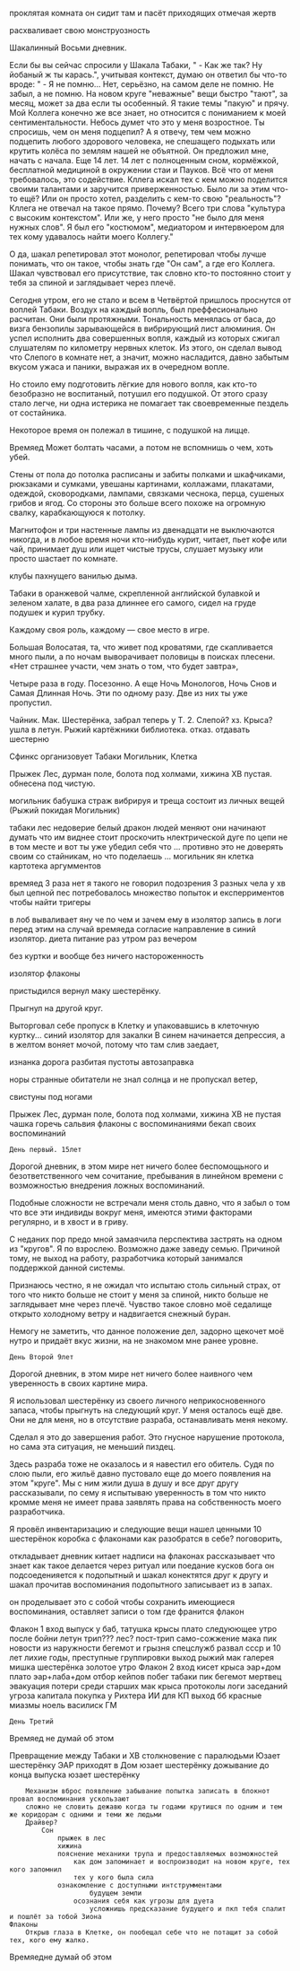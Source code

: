 проклятая комната
он сидит там и пасёт приходящих отмечая жертв

расхваливает свою монструозность

Шакалинный Восьми дневник.

Если бы вы сейчас спросили у Шакала Табаки, " - Как же так? Ну йобаный ж ты карась.", учитывая контекст, думаю он ответил бы что-то вроде: " - Я не помню... Нет, серьёзно, на самом деле не помню. Не забыл, а не помню. На новом круге "неважные" вещи быстро "тают", за месяц, может за два если ты особенный. Я такие темы "пакую" и прячу. Мой Коллега конечно же все знает, но относится с пониманием к моей сентиментальности. Небось думет что это у меня возростное. Ты спросишь, чем он меня подцепил? А я отвечу, тем чем можно подцепить любого здорового человека, не спешащего подыхать или крутить колёса по землям нашей не объятной. Он предложил мне, начать с начала. Еще 14 лет. 14 лет с полноценным сном, кормёжкой, бесплатной медициной в окружении стаи и Пауков. Всё что от меня требовалось, это содействие. Кллега искал тех с кем можно поделится своими талантами и заручится приверженностью. Было ли за этим что-то ещё? Или он просто хотел, разделить с кем-то свою "реальность"? Кллега не отвечал на такое прямо. Почему? Всего три слова "культура с высоким контекстом". Или же, у него просто "не было для меня нужных слов". Я был его "костюмом", медиатором и интервюером для тех кому удавалось найти моего Коллегу."

О да, шакал репетировал этот монолог, репетировал чтобы лучше понимать, что он такое, чтобы знать где "Он сам", а где его Коллега. Шакал чувствовал его присутствие, так словно кто-то постоянно стоит у тебя за спиной и заглядывает через плечё.

Сегодня утром, его не стало и всем в Четвёртой пришлось проснутся от воплей Табаки. Воздух на каждый вопль, был преффесионально расчитан. Они были протяжными. Тональность менялась от баса, до визга бензопилы зарывающейся в вибрирующий лист алюминия. Он успел исполнить два совершенных вопля, каждый из которых сжигал слушателям по километру нервных клеток. Из этого, он сделал вывод что Слепого в комнате нет, а значит, можно насладится, давно забытым вкусом ужаса и паники, выражая их в очередном вопле.

Но стоило ему подготовить лёгкие для нового вопля, как кто-то безобразно не воспитаный, потушил его подушкой. От этого сразу стало легче, ни одна истерика не помагает так своевременные пездель от состайника.

Некоторое время он полежал в тишине, с подушкой на лицце.


Времяед
    Может болтать часами, а потом не вспомнишь о чем, хоть убей.







Стены от пола до потолка расписаны и забиты полками и шкафчиками, рюкзаками и сумками,
увешаны картинами, коллажами, плакатами, одеждой, сковородками, лампами, связками чеснока, перца, сушеных грибов и ягод. Со стороны это больше всего похоже на огромную свалку, карабкающуюся к потолку.

Магнитофон и три настенные лампы из двенадцати не выключаются никогда, и в любое время ночи кто-нибудь курит, читает, пьет кофе или чай, принимает душ или ищет чистые трусы, слушает музыку или просто шастает по комнате.

клубы пахнущего ванилью дыма.

Табаки в оранжевой чалме, скрепленной английской булавкой и зеленом халате, в два раза длиннее его самого, сидел на груде подушек и курил трубку.

Каждому своя роль, каждому — свое место в игре.






Большая Волосатая, та, что живет под кроватями, где скапливается много пыли, а по ночам выворачивает половицы в поисках плесени.
«Нет страшнее участи, чем знать о том, что будет завтра»,

Четыре раза в году. Посезонно. А еще Ночь Монологов, Ночь Снов и Самая Длинная Ночь. Эти по одному разу. Две из них ты уже пропустил.

Чайник. Мак. Шестерёнка, забрал теперь у Т. 2. Слепой? хз. Крыса? ушла в летун. Рыжий картёжники библиотека. отказ. отдавать шестерню

Сфинкс организовует Табаки Могильник, Клетка

Прыжек Лес, дурман поле, болота под холмами, хижина ХВ пустая. обнесена под чистую.

могильник бабушка страж вибрируя и треща состоит из личных вещей (Рыжий покидая Могильник)

табаки лес недоверие белый дракон
людей меняют
они начинают думать что им виднее
стоит проскочить нлектрической дуге по цепи не в том месте и вот ты уже убедил себя что ...
противно это не доверять своим со стайникам, но что поделаешь ...
могильник ян клетка 
картотека аргумментов

времяед 3 раза нет я такого не говорил подозрения 3 разных чела у хв был цепной пес
потребовалось множество попыток и експерриментов чтобы найти тригеры

в лоб вываливает яну че по чем и зачем ему в изолятор запись в логи перед этим на случай времяеда согласие направление в синий изолятор. диета питание раз утром раз вечером

без куртки и вообще без ничего
настороженность

изолятор флаконы

пристыдился вернул маку шестерёнку.

Прыгнул на другой круг.




Выторговал себе пропуск в Клетку и упаковавшись в клеточную куртку...
синий изолятор для закалки В синем начинается депрессия, а в желтом воняет мочой, потому что там слив заедает,

изнанка дорога разбитая пустоты автозаправка

норы странные обитатели
не знал солнца
и не пропускал ветер,

свистуны под ногами

Прыжек Лес, дурман поле, болота под холмами, хижина ХВ 
    не пустая
    чашка горечь сальвия
    флаконы с воспоминаниями
    бекап своих воспоминаний

    День первый. 15лет

Дорогой дневник, в этом мире нет ничего более беспомощьного и безответственного чем сочитание, пребывания в линейном времени с возможностью внедрения ложных воспоминаний.

Подобные сложности не встречали меня столь давно, что я забыл о том что все эти индивиды вокруг меня, имеются этими факторами регулярно, и в хвост и в гриву.

С неданих пор предо мной замаячила перспектива застрять на одном из "кругов". Я по взрослею. Возможно даже заведу семью. Причиной тому, не выход на работу, разработчика который занимался поддержкой данной системы.

Признаюсь честно, я не ожидал что испытаю столь сильный страх, от того что никто больше не стоит у меня за спиной, никто больше не заглядывает мне через плечё. Чувство такое словно моё седалище открыто холодному ветру и надвигается снежный буран.

Немогу не заметить, что данное положение дел, задорно щекочет моё нутро и придаёт вкус жизни, на не знакомом мне ранее уровне.


    День Второй 9лет

Дорогой дневник, в этом мире нет ничего более наивного чем уверенность в своих картине мира.

Я использовал шестерёнку из своего личного неприкосновенного запаса, чтобы прыгнуть на следующий круг. У меня осталось ещё две. Они не для меня, но в отсутствие разраба, останавливать меня некому.

Сделал я это до завершения работ. Это гнусное нарушение протокола, но сама эта ситуация, не меньший пиздец.

Здесь разраба тоже не оказалось и я навестил его обитель. Судя по слою пыли, его жильё давно пустовало еще до моего появления на этом "круге". Мы с ним жили душа в душу и все друг другу рассказывали, по сему я испытываю уверенность в том что никто кромме меня не имеет права заявлять права на собственность моего разработчика.


Я провёл инвентаризацию и следующие вещи нашел ценными
10 шестерёнок
коробка с флаконами
как разобратся в себе? поговорить, 

откладывает дневник китает надписи на флаконах
рассказывает что знает как такое делается через ритуал или поедание кусков бога он подсоеденияется к 
подопытный и шакал конектятся друг к другу и шакал прочитав воспоминания подопытного записывает из в запах.

он проделывает это с собой чтобы сохранить имеющиеся воспоминания, оставляет записи о том где франится флакон




Флакон 1
    вход
        выпуск у баб, татушка крысы
    плато
        следуюющее утро после бойни
        летун
        трип??? лес?
        пост-трип само-сожжение мака
    пик
        новости из наружности
        бегемот и грызня спецслужб развал ссср
        и 10 лет лихие годы, преступные группировки 
    выход
        рыжий 
        мак
        галерея мишка шестерёнка золотое утро
Флакон 2
    вход
        кисет крыса эар+дом
    плато
        эар+лаба+дом
        отбор кейпов
        побег табаки
    пик
        бегемот мертвец эвакуация потери среди старших
        мак
        крыса протоколы логи заседаний
            угроза капитала покупка у Рихтера ИИ для КП 
    выход
        бб красные миазмы ноель василиск ГМ
    
    День Третий 
Времяед не думай об этом

Превращение между Табаки и ХВ
    столкновение с паралюдьми
        Юзает шестерёнку
    ЭАР приходят в Дом
        юзает шестерёнку
    дожывание до конца выпуска
        юзает шестерёнку


        Механизм вброс появление забывание попытка записать в блокнот провал воспоминания ускользают
        сложно не словить дежавю когда ты годами крутишся по одним и тем же коридорам с одними и теми же людьми
        Драйвер?
            Сон
                прыжек в лес
                хижина
                пояснение механики трупа и предоставляемых возможностей
                    как дом запоминает и воспроизводит на новом круге, тех кого запомнил
                    тех у кого была сила
                ознакомление с доступными интструмментами
                        будущем земли
                    осознания себя как угрозы для дуета
                        усложнишь предсказание будущего и пкп тебя спалит и пошлёт за тобой Зиона
    Флаконы
        Открыв глаза в Клетке, он пообещал себе что не потащит за собой тех, кого ему жалко.

Времяедне думай об этом



